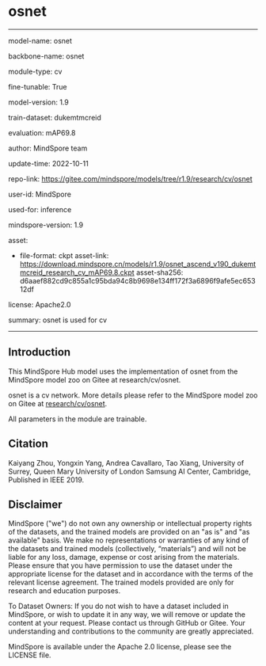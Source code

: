 # osnet

---

model-name: osnet

backbone-name: osnet

module-type: cv

fine-tunable: True

model-version: 1.9

train-dataset: dukemtmcreid

evaluation: mAP69.8

author: MindSpore team

update-time: 2022-10-11

repo-link: <https://gitee.com/mindspore/models/tree/r1.9/research/cv/osnet>

user-id: MindSpore

used-for: inference

mindspore-version: 1.9

asset:

-
    file-format: ckpt
    asset-link: <https://download.mindspore.cn/models/r1.9/osnet_ascend_v190_dukemtmcreid_research_cv_mAP69.8.ckpt>
    asset-sha256: d6aaef882cd9c855a1c95bda94c8b9698e134ff172f3a6896f9afe5ec65312df

license: Apache2.0

summary: osnet is used for cv

---

## Introduction

This MindSpore Hub model uses the implementation of osnet from the MindSpore model zoo on Gitee at research/cv/osnet.

osnet is a cv network. More details please refer to the MindSpore model zoo on Gitee at [research/cv/osnet](https://gitee.com/mindspore/models/blob/r1.9/research/cv/osnet/README.md).

All parameters in the module are trainable.

## Citation

Kaiyang Zhou, Yongxin Yang, Andrea Cavallaro, Tao Xiang, University of Surrey, Queen Mary University of London Samsung AI Center, Cambridge, Published in IEEE 2019.

## Disclaimer

MindSpore ("we") do not own any ownership or intellectual property rights of the datasets, and the trained models are provided on an "as is" and "as available" basis. We make no representations or warranties of any kind of the datasets and trained models (collectively, “materials”) and will not be liable for any loss, damage, expense or cost arising from the materials. Please ensure that you have permission to use the dataset under the appropriate license for the dataset and in accordance with the terms of the relevant license agreement. The trained models provided are only for research and education purposes.

To Dataset Owners: If you do not wish to have a dataset included in MindSpore, or wish to update it in any way, we will remove or update the content at your request. Please contact us through GitHub or Gitee. Your understanding and contributions to the community are greatly appreciated.

MindSpore is available under the Apache 2.0 license, please see the LICENSE file.
